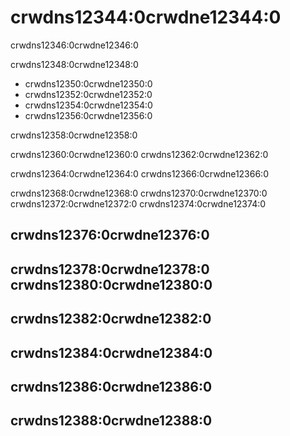 # crwdns12344:0crwdne12344:0

crwdns12346:0crwdne12346:0

crwdns12348:0crwdne12348:0

- crwdns12350:0crwdne12350:0
- crwdns12352:0crwdne12352:0
- crwdns12354:0crwdne12354:0
- crwdns12356:0crwdne12356:0

crwdns12358:0crwdne12358:0

crwdns12360:0crwdne12360:0 crwdns12362:0crwdne12362:0

crwdns12364:0crwdne12364:0 crwdns12366:0crwdne12366:0

crwdns12368:0crwdne12368:0 crwdns12370:0crwdne12370:0 crwdns12372:0crwdne12372:0 crwdns12374:0crwdne12374:0

## crwdns12376:0crwdne12376:0

## crwdns12378:0crwdne12378:0 crwdns12380:0crwdne12380:0

## crwdns12382:0crwdne12382:0

## crwdns12384:0crwdne12384:0

## crwdns12386:0crwdne12386:0

## crwdns12388:0crwdne12388:0